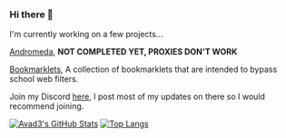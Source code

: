 
### Hi there 👋
I'm currently working on a few projects...

[Andromeda](https://github.com/Avad3/Andromeda), **NOT COMPLETED YET, PROXIES DON'T WORK**

[Bookmarklets](https://github.com/Avad3/bookmarklets), A collection of bookmarklets that are intended to bypass school web filters.

Join my Discord [here](discord.gg/msmmgf3tet), I post most of my updates on there so I would recommend joining.

[![Avad3's GitHub Stats](https://github-readme-stats.vercel.app/api?username=Avad3&show_icons=true&theme=github_dark&border_radius=50)](https://github.com/anuraghazra/github-readme-stats)
[![Top Langs](https://github-readme-stats.vercel.app/api/top-langs/?username=Avad3&theme=github_dark)](https://github.com/anuraghazra/github-readme-stats)
